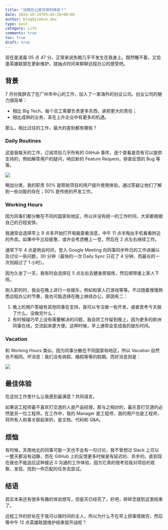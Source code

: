 ```yaml
---
title: "远程办公是怎样的体验？"
date: 2024-10-24T05:45:20+08:00
author: blog@jiekun.dev
type: post
category: Life
comments: true
toc: true
draft: true
---
```


现在是凌晨 05 点 47 分，正常来说失眠几乎不发生在我身上。既然睡不着，又恰逢英雄联盟在更新维护，就抽点时间来聊聊远程办公的感受吧。

## 背景
7 月份我辞去了在广州市中心的工作，加入了一家海外的创业公司。创业公司的魅力很简单：
- 相比 Big Tech，每个员工需要负责更多东西，承担更大的责任；
- 相比成熟的业务，呆在上升企业中有更多的机遇。

那么，相比过往的工作，最大的差别都有哪些？

### Daily Routines
这是我每天的工作，订阅项目几乎所有的 GitHub 事件，逐个查看是否有可以提供支持的，例如解答用户的疑问，响应新的 Feature Request，排查反馈的 Bug 等等。

![](../202410-working-remotely/daily_routines.jpg)

略加分类，我的职责 50% 是帮助项目的用户提升使用体验，通过答疑让他们了解到一些功能的存在；50% 是传统的开发工作。

### Working Hours
因为同事们都分散在不同的国家和地区，所以并没有统一的工作时间，大家都根据自己的日程安排。

我通常会选择早上 9 点多开始打开电脑查看消息，中午 11 点半掏出手机看看附近的外卖。如果中午比较疲惫，或许会考虑睡上一觉，然后在 2 点左右继续工作。

通常下午 4 点是例会时间，登入 Google Meeting 向同事同步昨日的工作进展以及讨论一些问题，30 分钟（最快的一次 Daily Sync 只花了 4 分钟，而最长的一次则超过了 1 小时）。

因为久坐了一天，我有时会选择在 5 点左右去健身房锻炼，然后顺带接上家人下班。

刚入职的时，我会在晚上进行一些娱乐，例如和家人打游戏等等。不过随着慢慢熟悉远程办公的节奏，我也可能选择在晚上继续办公，原因有二：
1. 晚上的用户答疑有其他同事在支持，我可以专注做一些开发，或者思考今天做了什么，没做完什么；
2. 有时候碰巧早上没有需要解决的问题，我会将工作留到晚上，因为更多的欧洲同事在线，交流起来更方便。这种时候，早上通常会变成我的娱乐时间。

### Vacation
和 Working Hours 类似，因为同事分散在不同国家和地区，所以 Vacation 自然也不相同。坏消息：我们没有病假、婚假等等的假期。而好消息则是：

![](../202410-working-remotely/vacation.jpg)

## 最佳体验
在这份工作里什么让我感到最满意？共同语言。

如果说工程师最不喜欢打交道的人是产品经理，那与之相对的，最乐意打交道的必然是另一位工程师。在工作中，我的 Manager 是工程师，我的用户也是工程师，将所有人和事关联起来的，是文档、代码和 Q&A。

## 烦恼
有时候，天南地北的同事可能一天也不会有一句讨论，我不曾想过 Slack 上可以一整天都没有动静，而在 GitHub 上的反馈更多时候是有延迟的、异步的。直到现在我也不能适应这种接近 0 沟通的工作体验，因为它真的很考验我对项目的观察，发现、找到一件匹配的任务去尝试。

## 结语
其实本来还有很多有趣的体验想写，但是天已经亮了，好吧，碎碎念就到这里结束了。

远程工作的好处在于我可以做时间的主人，所以为什么不在早上把事情做完，然后等中午 12 点英雄联盟维护结束就开战呢？